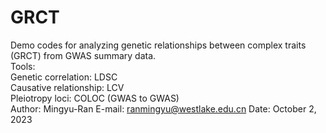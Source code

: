 # GRCT
Demo codes for analyzing genetic relationships between complex traits (GRCT) from GWAS summary data.  
Tools:  
Genetic correlation: LDSC  
Causative relationship: LCV  
Pleiotropy loci: COLOC (GWAS to GWAS)  
Author: Mingyu-Ran
E-mail: ranmingyu@westlake.edu.cn
Date: October 2, 2023
